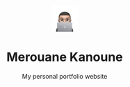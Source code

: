 <div align="center">
<a href="https://merouanekanoune.me"><img src="./public/merouane_logo.png" width="60px"></a>
</div>

<div align="center">
<h1>Merouane Kanoune</h1>
<p>My personal portfolio website</p>
</div>
